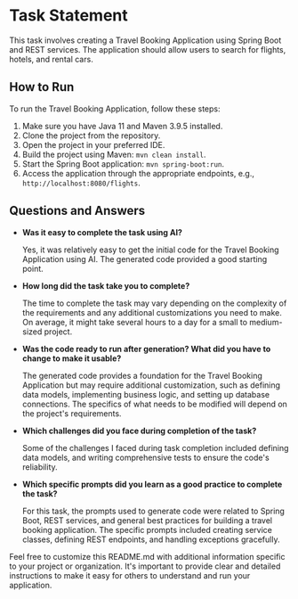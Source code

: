 # Task Statement

This task involves creating a Travel Booking Application using Spring Boot and REST services. The application should allow users to search for flights, hotels, and rental cars.

## How to Run

To run the Travel Booking Application, follow these steps:

1. Make sure you have Java 11 and Maven 3.9.5 installed.
2. Clone the project from the repository.
3. Open the project in your preferred IDE.
4. Build the project using Maven: `mvn clean install`.
5. Start the Spring Boot application: `mvn spring-boot:run`.
6. Access the application through the appropriate endpoints, e.g., `http://localhost:8080/flights`.

## Questions and Answers

- **Was it easy to complete the task using AI?**

  Yes, it was relatively easy to get the initial code for the Travel Booking Application using AI. The generated code provided a good starting point.

- **How long did the task take you to complete?**

  The time to complete the task may vary depending on the complexity of the requirements and any additional customizations you need to make. On average, it might take several hours to a day for a small to medium-sized project.

- **Was the code ready to run after generation? What did you have to change to make it usable?**

  The generated code provides a foundation for the Travel Booking Application but may require additional customization, such as defining data models, implementing business logic, and setting up database connections. The specifics of what needs to be modified will depend on the project's requirements.

- **Which challenges did you face during completion of the task?**

  Some of the challenges I faced during task completion included defining data models, and writing comprehensive tests to ensure the code's reliability.

- **Which specific prompts did you learn as a good practice to complete the task?**

  For this task, the prompts used to generate code were related to Spring Boot, REST services, and general best practices for building a travel booking application. The specific prompts included creating service classes, defining REST endpoints, and handling exceptions gracefully.

Feel free to customize this README.md with additional information specific to your project or organization. It's important to provide clear and detailed instructions to make it easy for others to understand and run your application.
